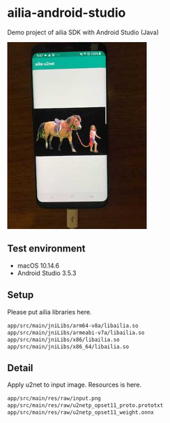 # ailia-android-studio

Demo project of ailia SDK with Android Studio (Java)

![demo](demo.jpg)

## Test environment

- macOS 10.14.6
- Android Studio 3.5.3

## Setup

Please put ailia libraries here.

```
app/src/main/jniLibs/arm64-v8a/libailia.so
app/src/main/jniLibs/armeabi-v7a/libailia.so
app/src/main/jniLibs/x86/libailia.so
app/src/main/jniLibs/x86_64/libailia.so
```

## Detail

Apply u2net to input image. Resources is here.

```
app/src/main/res/raw/input.png
app/src/main/res/raw/u2netp_opset11_proto.prototxt
app/src/main/res/raw/u2netp_opset11_weight.onnx
```

